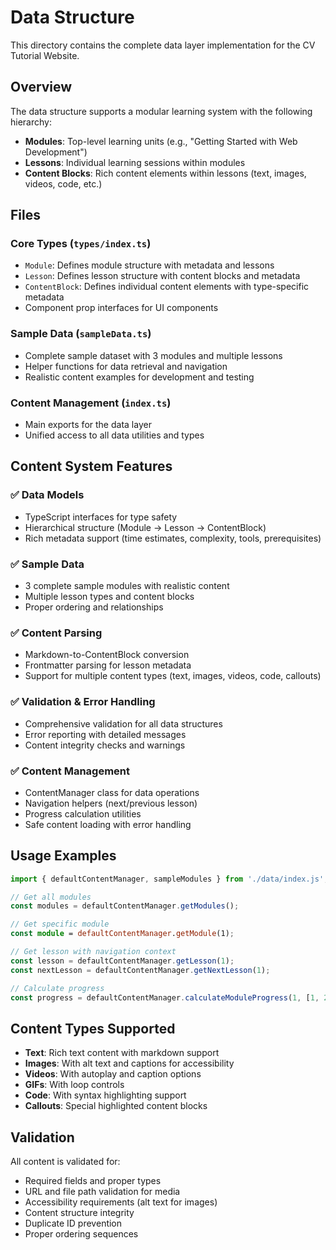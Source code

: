 # Data Structure

This directory contains the complete data layer implementation for the CV Tutorial Website.

## Overview

The data structure supports a modular learning system with the following hierarchy:
- **Modules**: Top-level learning units (e.g., "Getting Started with Web Development")
- **Lessons**: Individual learning sessions within modules
- **Content Blocks**: Rich content elements within lessons (text, images, videos, code, etc.)

## Files

### Core Types (`types/index.ts`)
- `Module`: Defines module structure with metadata and lessons
- `Lesson`: Defines lesson structure with content blocks and metadata  
- `ContentBlock`: Defines individual content elements with type-specific metadata
- Component prop interfaces for UI components

### Sample Data (`sampleData.ts`)
- Complete sample dataset with 3 modules and multiple lessons
- Helper functions for data retrieval and navigation
- Realistic content examples for development and testing

### Content Management (`index.ts`)
- Main exports for the data layer
- Unified access to all data utilities and types

## Content System Features

### ✅ Data Models
- TypeScript interfaces for type safety
- Hierarchical structure (Module → Lesson → ContentBlock)
- Rich metadata support (time estimates, complexity, tools, prerequisites)

### ✅ Sample Data
- 3 complete sample modules with realistic content
- Multiple lesson types and content blocks
- Proper ordering and relationships

### ✅ Content Parsing
- Markdown-to-ContentBlock conversion
- Frontmatter parsing for lesson metadata
- Support for multiple content types (text, images, videos, code, callouts)

### ✅ Validation & Error Handling
- Comprehensive validation for all data structures
- Error reporting with detailed messages
- Content integrity checks and warnings

### ✅ Content Management
- ContentManager class for data operations
- Navigation helpers (next/previous lesson)
- Progress calculation utilities
- Safe content loading with error handling

## Usage Examples

```typescript
import { defaultContentManager, sampleModules } from './data/index.js';

// Get all modules
const modules = defaultContentManager.getModules();

// Get specific module
const module = defaultContentManager.getModule(1);

// Get lesson with navigation context
const lesson = defaultContentManager.getLesson(1);
const nextLesson = defaultContentManager.getNextLesson(1);

// Calculate progress
const progress = defaultContentManager.calculateModuleProgress(1, [1, 2]);
```

## Content Types Supported

- **Text**: Rich text content with markdown support
- **Images**: With alt text and captions for accessibility
- **Videos**: With autoplay and caption options
- **GIFs**: With loop controls
- **Code**: With syntax highlighting support
- **Callouts**: Special highlighted content blocks

## Validation

All content is validated for:
- Required fields and proper types
- URL and file path validation for media
- Accessibility requirements (alt text for images)
- Content structure integrity
- Duplicate ID prevention
- Proper ordering sequences